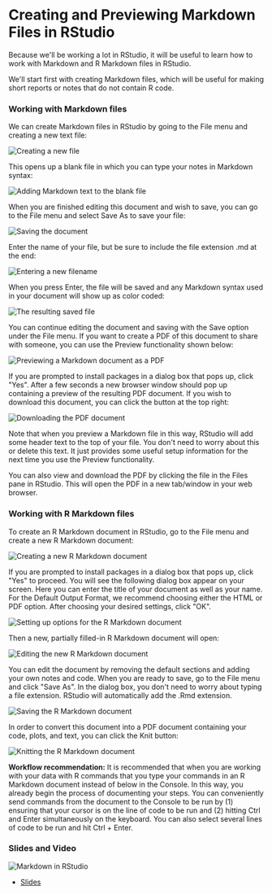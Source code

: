 



# Creating and Previewing Markdown Files in RStudio

Because we'll be working a lot in RStudio, it will be useful to learn how to work with Markdown and R Markdown files in RStudio.

We'll start first with creating Markdown files, which will be useful for making short reports or notes that do not contain R code.

### Working with Markdown files

We can create Markdown files in RStudio by going to the File menu and creating a new text file:


![Creating a new file](https://docs.google.com/presentation/d/1BnIEO63i6bo1ZY9HCD9dilG7FgRRzXo1zn1S-c4B8C0/export/png?id=1BnIEO63i6bo1ZY9HCD9dilG7FgRRzXo1zn1S-c4B8C0&pageid=g2bfdb07292_0_151)

This opens up a blank file in which you can type your notes in Markdown syntax:


![Adding Markdown text to the blank file](https://docs.google.com/presentation/d/1BnIEO63i6bo1ZY9HCD9dilG7FgRRzXo1zn1S-c4B8C0/export/png?id=1BnIEO63i6bo1ZY9HCD9dilG7FgRRzXo1zn1S-c4B8C0&pageid=g313d64930d_0_1)

When you are finished editing this document and wish to save, you can go to the File menu and select
Save As to save your file:


![Saving the document](https://docs.google.com/presentation/d/1BnIEO63i6bo1ZY9HCD9dilG7FgRRzXo1zn1S-c4B8C0/export/png?id=1BnIEO63i6bo1ZY9HCD9dilG7FgRRzXo1zn1S-c4B8C0&pageid=g313d64930d_0_5)

Enter the name of your file, but be sure to include the file extension .md at the end:


![Entering a new filename](https://docs.google.com/presentation/d/1BnIEO63i6bo1ZY9HCD9dilG7FgRRzXo1zn1S-c4B8C0/export/png?id=1BnIEO63i6bo1ZY9HCD9dilG7FgRRzXo1zn1S-c4B8C0&pageid=g313d64930d_0_9)

When you press Enter, the file will be saved and any Markdown syntax used in your document will show up as color coded:


![The resulting saved file](https://docs.google.com/presentation/d/1BnIEO63i6bo1ZY9HCD9dilG7FgRRzXo1zn1S-c4B8C0/export/png?id=1BnIEO63i6bo1ZY9HCD9dilG7FgRRzXo1zn1S-c4B8C0&pageid=g313d64930d_0_13)

You can continue editing the document and saving with the Save option under the File menu. If you want to create a PDF of this document to share with someone, you can use the Preview functionality shown below:


![Previewing a Markdown document as a PDF](https://docs.google.com/presentation/d/1BnIEO63i6bo1ZY9HCD9dilG7FgRRzXo1zn1S-c4B8C0/export/png?id=1BnIEO63i6bo1ZY9HCD9dilG7FgRRzXo1zn1S-c4B8C0&pageid=g313d64930d_0_17)

If you are prompted to install packages in a dialog box that pops up, click "Yes". After a few seconds a new browser window should pop up containing a preview of the resulting PDF document. If you wish to download this document, you can click the button at the top right:


![Downloading the PDF document](https://docs.google.com/presentation/d/1BnIEO63i6bo1ZY9HCD9dilG7FgRRzXo1zn1S-c4B8C0/export/png?id=1BnIEO63i6bo1ZY9HCD9dilG7FgRRzXo1zn1S-c4B8C0&pageid=g313d64930d_0_21)

Note that when you preview a Markdown file in this way, RStudio will add some header text to the top of your file. You don't need to worry about this or delete this text. It just provides some useful setup information for the next time you use the Preview functionality.

You can also view and download the PDF by clicking the file in the Files pane in RStudio. This will open the PDF in a new tab/window in your web browser.

### Working with R Markdown files

To create an R Markdown document in RStudio, go to the File menu and create a new R Markdown document:


![Creating a new R Markdown document](https://docs.google.com/presentation/d/1BnIEO63i6bo1ZY9HCD9dilG7FgRRzXo1zn1S-c4B8C0/export/png?id=1BnIEO63i6bo1ZY9HCD9dilG7FgRRzXo1zn1S-c4B8C0&pageid=g313d64930d_0_25)

If you are prompted to install packages in a dialog box that pops up, click "Yes" to proceed. You will see the following dialog box appear on your screen. Here you can enter the title of your document as well as your name. For the Default Output Format, we recommend choosing either the HTML or PDF option. After choosing your desired settings, click "OK".


![Setting up options for the R Markdown document](https://docs.google.com/presentation/d/1BnIEO63i6bo1ZY9HCD9dilG7FgRRzXo1zn1S-c4B8C0/export/png?id=1BnIEO63i6bo1ZY9HCD9dilG7FgRRzXo1zn1S-c4B8C0&pageid=g313d64930d_0_43)

Then a new, partially filled-in R Markdown document will open:


![Editing the new R Markdown document](https://docs.google.com/presentation/d/1BnIEO63i6bo1ZY9HCD9dilG7FgRRzXo1zn1S-c4B8C0/export/png?id=1BnIEO63i6bo1ZY9HCD9dilG7FgRRzXo1zn1S-c4B8C0&pageid=g313d64930d_0_47)

You can edit the document by removing the default sections and adding your own notes and code. When you are ready to save, go to the File menu and click "Save As". In the dialog box, you don't need to worry about typing a file extension. RStudio will automatically add the .Rmd extension.


![Saving the R Markdown document](https://docs.google.com/presentation/d/1BnIEO63i6bo1ZY9HCD9dilG7FgRRzXo1zn1S-c4B8C0/export/png?id=1BnIEO63i6bo1ZY9HCD9dilG7FgRRzXo1zn1S-c4B8C0&pageid=g313d64930d_0_51)

In order to convert this document into a PDF document containing your code, plots, and text, you can click the Knit button:


![Knitting the R Markdown document](https://docs.google.com/presentation/d/1BnIEO63i6bo1ZY9HCD9dilG7FgRRzXo1zn1S-c4B8C0/export/png?id=1BnIEO63i6bo1ZY9HCD9dilG7FgRRzXo1zn1S-c4B8C0&pageid=g313d64930d_0_58)

**Workflow recommendation:** It is recommended that when you are working with your data with R commands that you type your commands in an R Markdown document instead of below in the Console. In this way, you already begin the process of documenting your steps. You can conveniently send commands from the document to the Console to be run by (1) ensuring that your cursor is on the line of code to be run and (2) hitting Ctrl and Enter simultaneously on the keyboard. You can also select several lines of code to be run and hit Ctrl + Enter.

### Slides and Video

![Markdown in RStudio](https://www.youtube.com/watch?v=XSqdL2XM4xQ)

* [Slides](https://docs.google.com/presentation/d/1BnIEO63i6bo1ZY9HCD9dilG7FgRRzXo1zn1S-c4B8C0/edit?usp=sharing)
